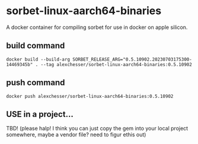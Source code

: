 # sorbet-linux-aarch64-binaries
A docker container for compiling sorbet for use in docker on apple silicon. 


## build command

`docker build --build-arg SORBET_RELEASE_ARG="0.5.10902.20230703175300-14469345b" . --tag alexchesser/sorbet-linux-aarch64-binaries:0.5.10902`

## push command

`docker push alexchesser/sorbet-linux-aarch64-binaries:0.5.10902`

## USE in a project... 

TBD!  (please halp! I think you can just copy the gem into your local project somewhere, maybe a vendor file? need to figur ethis out)